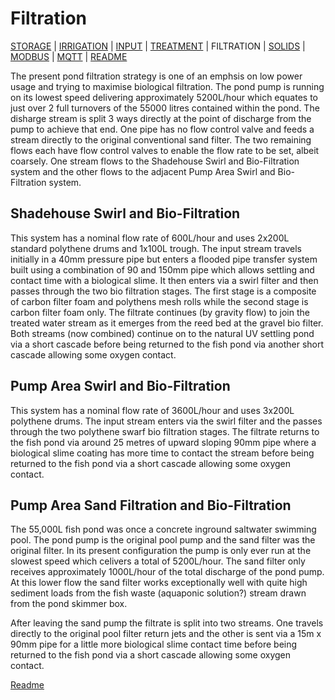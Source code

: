 # Filtration

[STORAGE](https://github.com/wellsy57/Home-Assistant-Project/blob/master/files/STORAGE.md) |
[IRRIGATION](https://github.com/wellsy57/Home-Assistant-Project/blob/master/files/IRRIGATION.md) | [INPUT](https://github.com/wellsy57/Home-Assistant-Project/blob/master/files/INPUT.md) | 
[TREATMENT](https://github.com/wellsy57/Home-Assistant-Project/blob/master/files/TREATMENT.md) | FILTRATION | 
[SOLIDS](https://github.com/wellsy57/Home-Assistant-Project/blob/master/files/SOLIDS.md) | 
[MODBUS](https://github.com/wellsy57/Home-Assistant-Project/blob/master/files/MODBUS.md) | [MQTT](https://github.com/wellsy57/Home-Assistant-Project/blob/master/files/MQTT.md) | [README](https://github.com/wellsy57/Home-Assistant-Project/blob/master/README.md)

The present pond filtration strategy is one of an emphsis on low power usage and trying to maximise biological filtration. The pond pump is running on its lowest speed delivering approximately 5200L/hour which equates to just over 2 full turnovers of the 55000 litres contained within the pond. The disharge stream is split 3 ways directly at the point of discharge from the pump to achieve that end. One pipe has no flow control valve and feeds a stream directly to the original conventional sand filter. The two remaining flows each have flow control valves to enable the flow rate to be set, albeit coarsely. One stream flows to the Shadehouse Swirl and Bio-Filtration system and the other flows to the adjacent Pump Area Swirl and Bio-Filtration system.

## Shadehouse Swirl and Bio-Filtration
This system has a nominal flow rate of 600L/hour and uses 2x200L standard polythene drums and 1x100L trough. The input stream travels initially in a 40mm pressure pipe but enters a flooded pipe transfer system built using a combination of 90 and 150mm pipe which allows settling and contact time with a biological slime. It then enters via a swirl filter and then passes through the two bio filtration stages. The first stage is a composite of carbon filter foam and polythens mesh rolls while the second stage is carbon filter foam only. The filtrate continues (by gravity flow) to join the treated water stream as it emerges from the reed bed at the gravel bio filter. Both streams (now combined) continue on to the natural UV settling pond via a short cascade before being returned to the fish pond via another short cascade allowing some oxygen contact. 


## Pump Area Swirl and Bio-Filtration
This system has a nominal flow rate of 3600L/hour and uses 3x200L polythene drums. The input stream enters via the swirl filter and the passes through the two polythene swarf bio filtration stages. The filtrate returns to the fish pond via around 25 metres of upward sloping 90mm pipe where a biological slime coating has more time to contact the stream before being returned to the fish pond via a short cascade allowing some oxygen contact. 


## Pump Area Sand Filtration and Bio-Filtration
The 55,000L fish pond was once a concrete inground saltwater swimming pool. The pond pump is the original pool pump and the sand filter was the original filter. In its present configuration the pump is only ever run at the slowest speed which celivers a total of 5200L/hour. The sand filter only receives approximately 1000L/hour of the total discharge of the pond pump. At this lower flow the sand filter works exceptionally well with quite high sediment loads from the fish waste (aquaponic solution?) stream drawn from the pond skimmer box.

After leaving the sand pump the filtrate is split into two streams. One travels directly to the original pool filter return jets and the other is sent via a 15m x 90mm pipe for a little more biological slime contact time before being returned to the fish pond via a short cascade allowing some oxygen contact.

[Readme](https://github.com/wellsy57/Home-Assistant-Project/blob/master/README.md)
